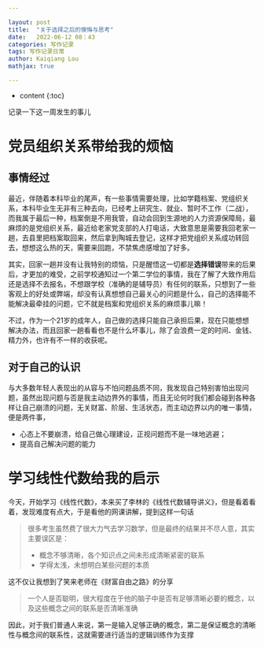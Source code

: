 ```yaml
---

layout: post
title:  "关于选择之后的懊悔与思考"
date:   2022-06-12 08：43
categories: 写作记录
tags: 写作记录日常 
author: Kaiqiang Lou
mathjax: true

---
```




* content
{:toc}


记录一下这一周发生的事儿









# 党员组织关系带给我的烦恼

## 事情经过

最近，伴随着本科毕业的尾声，有一些事情需要处理，比如学籍档案、党组织关系，本科毕业生无非有三种去向，已经考上研究生、就业、暂时不工作（二战），而我属于最后一种，档案倒是不用我管，自动会回到生源地的人力资源保障局，最麻烦的是党组织关系，最近给老家党支部的人打电话，大致意思是需要我回老家一趟，去县里把档案取回来，然后拿到陶城去登记，这样才把党组织关系成功转回去，想想这么热的天，需要来回跑，不禁焦虑感增加了好多。

其实，回家一趟并没有让我特别的烦恼，只是醒悟这一切都是**选择错误**带来的后果后，才更加的难受，之前学校通知过一个第二学位的事情，我在了解了大致作用后还是选择不去报名，不想跟学校（准确的是辅导员）有任何的联系，只想到了一些客观上的好处或弊端，却没有认真想想自己最关心的问题是什么，自己的选择能不能解决最牵挂的问题，它不就是档案和党组织关系的麻烦事儿嘛！

不过，作为一个21岁的成年人，自己做的选择只能自己承担后果，现在只能想想解决办法，而且回家一趟看看也不是什么坏事儿，除了会浪费一定的时间、金钱、精力外，也许有不一样的收获呢。

## 对于自己的认识

与大多数年轻人表现出的从容与不怕问题品质不同，我发现自己特别害怕出现问题，虽然出现问题与否是我主动边界外的事情，而且无论何时我们都会碰到各种各样让自己崩溃的问题，无关财富、阶层、生活状态，而主动边界以内的唯一事情，便是两件事，

- 心态上不要崩溃，给自己做心理建设，正视问题而不是一味地逃避；
- 提高自己解决问题的能力

# 学习线性代数给我的启示

今天，开始学习《线性代数》，本来买了李林的《线性代数辅导讲义》，但是看着看着，发现难度有点大，于是看他的网课讲解，提到这样一句话

> 很多考生虽然费了很大力气去学习数学，但是最终的结果并不尽人意，其实主要误区是：
>
> - 概念不够清晰，各个知识点之间未形成清晰紧密的联系
> - 学得太浅，未想明白某些问题的本质

这不仅让我想到了笑来老师在《财富自由之路》的分享

> 一个人是否聪明，很大程度在于他的脑子中是否有足够清晰必要的概念，以及这些概念之间的联系是否清晰准确

因此，对于我们普通人来说，第一是输入足够正确的概念，第二是保证概念的清晰性与概念间的联系性，这就需要进行适当的逻辑训练作为支撑
